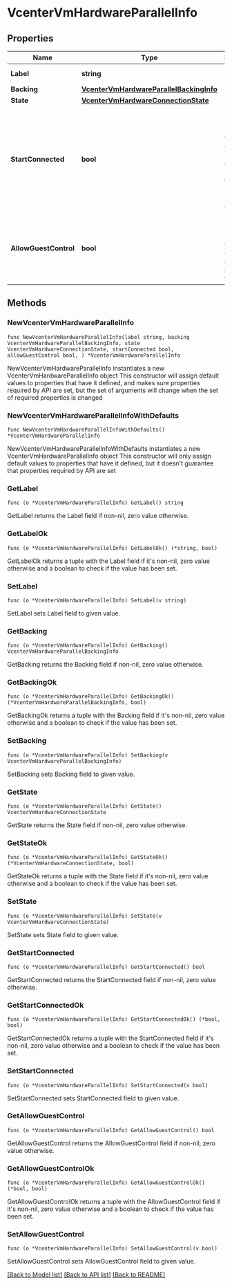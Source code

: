 # VcenterVmHardwareParallelInfo

## Properties

Name | Type | Description | Notes
------------ | ------------- | ------------- | -------------
**Label** | **string** | Device label. | 
**Backing** | [**VcenterVmHardwareParallelBackingInfo**](VcenterVmHardwareParallelBackingInfo.md) |  | 
**State** | [**VcenterVmHardwareConnectionState**](VcenterVmHardwareConnectionState.md) |  | 
**StartConnected** | **bool** | Flag indicating whether the virtual device should be connected whenever the virtual machine is powered on. | 
**AllowGuestControl** | **bool** | Flag indicating whether the guest can connect and disconnect the device. | 

## Methods

### NewVcenterVmHardwareParallelInfo

`func NewVcenterVmHardwareParallelInfo(label string, backing VcenterVmHardwareParallelBackingInfo, state VcenterVmHardwareConnectionState, startConnected bool, allowGuestControl bool, ) *VcenterVmHardwareParallelInfo`

NewVcenterVmHardwareParallelInfo instantiates a new VcenterVmHardwareParallelInfo object
This constructor will assign default values to properties that have it defined,
and makes sure properties required by API are set, but the set of arguments
will change when the set of required properties is changed

### NewVcenterVmHardwareParallelInfoWithDefaults

`func NewVcenterVmHardwareParallelInfoWithDefaults() *VcenterVmHardwareParallelInfo`

NewVcenterVmHardwareParallelInfoWithDefaults instantiates a new VcenterVmHardwareParallelInfo object
This constructor will only assign default values to properties that have it defined,
but it doesn't guarantee that properties required by API are set

### GetLabel

`func (o *VcenterVmHardwareParallelInfo) GetLabel() string`

GetLabel returns the Label field if non-nil, zero value otherwise.

### GetLabelOk

`func (o *VcenterVmHardwareParallelInfo) GetLabelOk() (*string, bool)`

GetLabelOk returns a tuple with the Label field if it's non-nil, zero value otherwise
and a boolean to check if the value has been set.

### SetLabel

`func (o *VcenterVmHardwareParallelInfo) SetLabel(v string)`

SetLabel sets Label field to given value.


### GetBacking

`func (o *VcenterVmHardwareParallelInfo) GetBacking() VcenterVmHardwareParallelBackingInfo`

GetBacking returns the Backing field if non-nil, zero value otherwise.

### GetBackingOk

`func (o *VcenterVmHardwareParallelInfo) GetBackingOk() (*VcenterVmHardwareParallelBackingInfo, bool)`

GetBackingOk returns a tuple with the Backing field if it's non-nil, zero value otherwise
and a boolean to check if the value has been set.

### SetBacking

`func (o *VcenterVmHardwareParallelInfo) SetBacking(v VcenterVmHardwareParallelBackingInfo)`

SetBacking sets Backing field to given value.


### GetState

`func (o *VcenterVmHardwareParallelInfo) GetState() VcenterVmHardwareConnectionState`

GetState returns the State field if non-nil, zero value otherwise.

### GetStateOk

`func (o *VcenterVmHardwareParallelInfo) GetStateOk() (*VcenterVmHardwareConnectionState, bool)`

GetStateOk returns a tuple with the State field if it's non-nil, zero value otherwise
and a boolean to check if the value has been set.

### SetState

`func (o *VcenterVmHardwareParallelInfo) SetState(v VcenterVmHardwareConnectionState)`

SetState sets State field to given value.


### GetStartConnected

`func (o *VcenterVmHardwareParallelInfo) GetStartConnected() bool`

GetStartConnected returns the StartConnected field if non-nil, zero value otherwise.

### GetStartConnectedOk

`func (o *VcenterVmHardwareParallelInfo) GetStartConnectedOk() (*bool, bool)`

GetStartConnectedOk returns a tuple with the StartConnected field if it's non-nil, zero value otherwise
and a boolean to check if the value has been set.

### SetStartConnected

`func (o *VcenterVmHardwareParallelInfo) SetStartConnected(v bool)`

SetStartConnected sets StartConnected field to given value.


### GetAllowGuestControl

`func (o *VcenterVmHardwareParallelInfo) GetAllowGuestControl() bool`

GetAllowGuestControl returns the AllowGuestControl field if non-nil, zero value otherwise.

### GetAllowGuestControlOk

`func (o *VcenterVmHardwareParallelInfo) GetAllowGuestControlOk() (*bool, bool)`

GetAllowGuestControlOk returns a tuple with the AllowGuestControl field if it's non-nil, zero value otherwise
and a boolean to check if the value has been set.

### SetAllowGuestControl

`func (o *VcenterVmHardwareParallelInfo) SetAllowGuestControl(v bool)`

SetAllowGuestControl sets AllowGuestControl field to given value.



[[Back to Model list]](../README.md#documentation-for-models) [[Back to API list]](../README.md#documentation-for-api-endpoints) [[Back to README]](../README.md)


